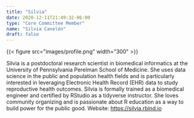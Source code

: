 ```yaml
---
title: "Silvia"
date: 2020-12-11T21:49:32-06:00
type: "Core Committee Member"
name: "Silvia Canelón"
draft: false
---
```


{{< figure src="images/profile.png" width="300" >}}



Silvia is a postdoctoral research scientist in biomedical informatics at the University of Pennsylvania Perelman School of Medicine. She uses data science in the public and population health fields and is particularly interested in leveraging Electronic Health Record (EHR) data to study reproductive health outcomes. Silvia is formally trained as a biomedical engineer and certified by RStudio as a tidyverse instructor. She loves community organizing and is passionate about R education as a way to build power for the public good. Website: https://silvia.rbind.io 